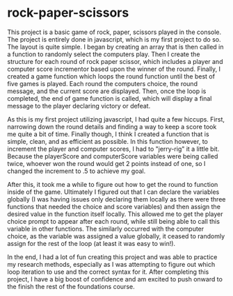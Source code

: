 # rock-paper-scissors
This project is a basic game of rock, paper, scissors played in the console. The project is entirely done in javascript, which is my first project to do so. The layout is quite simple. I began by creating an array that is then called in a function to randomly select the computers play. Then I create the structure for each round of rock paper scissor, which includes a player and computer score incrementor based upon the winner of the round. Finally, I created a game function which loops the round function until the best of five games is played. Each round the computers choice, the round message, and the current score are displayed. Then, once the loop is completed, the end of game function is called, which will display a final message to the player declaring victory or defeat. 

As this is my first project utilizing javascript, I had quite a few hiccups. First, narrowing down the round details and finding a way to keep a score took me quite a bit of time. Finally though, I think I created a function that is simple, clean, and as efficient as possible. In this function however, to increment the player and computer scores, I had to "jerry-rig" it a little bit. Because the playerScore and computerScore variables were being called twice, whoever won the round would get 2 points instead of one, so I changed the increment to .5 to achieve my goal.

After this, it took me a while to figure out how to get the round to function inside of the game. Ultimately I figured out that I can declare the variables globally (I was having issues only declaring them locally as there were three functions that needed the choice and score variables) and then assign the desired value in the function itself locally. This allowed me to get the player choice prompt to appear after each round, while still being able to call this variable in other functions. The similarly occurred with the computer choice, as the variable was assigned a value globally, it ceased to randomly assign for the rest of the loop (at least it was easy to win!).

In the end, I had a lot of fun creating this project and was able to practice my research methods, especially as I was attempting to figure out which loop iteration to use and the correct syntax for it. After completing this project, I have a big boost of confidence and am excited to push onward to the finish the rest of the foundations course.